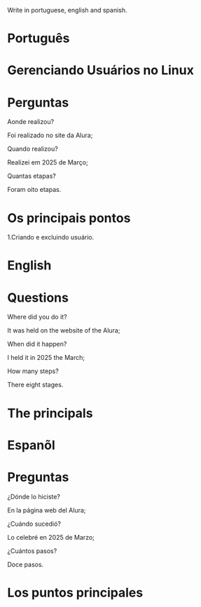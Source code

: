 Write in portuguese, english and spanish.

# Português 

# Gerenciando Usuários no Linux


# Perguntas

Aonde realizou?

Foi realizado no site da Alura;

Quando realizou?

Realizei em 2025 de Março;

Quantas etapas?

Foram oito etapas.

# Os principais pontos

1.Criando e excluindo usuário.



# English

# 

# Questions

Where did you do it?

It was held on the website of the Alura;

When did it happen?

I held it in 2025 the March;

How many steps?

There eight stages.

# The principals



# Espanõl

# 

# Preguntas

¿Dónde lo hiciste?

En la página web del Alura;

¿Cuándo sucedió?

Lo celebré en 2025 de Marzo;

¿Cuántos pasos?

Doce pasos.

# Los puntos principales





